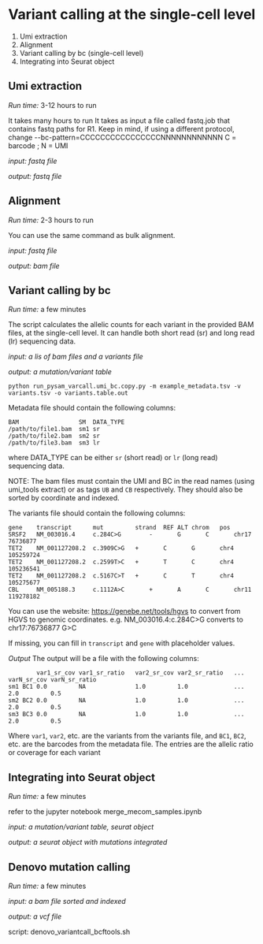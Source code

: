 # Variant calling at the single-cell level

1. Umi extraction 
2. Alignment 
3. Variant calling by bc (single-cell level)
4. Integrating into Seurat object


## Umi extraction
*Run time:* 3-12 hours to run

It takes many hours to run 
It takes as input a file called fastq.job that contains fastq paths for R1. 
Keep in mind, if using a different protocol, change --bc-pattern=CCCCCCCCCCCCCCCCNNNNNNNNNNNN C = barcode ; N = UMI

*input: fastq file*

*output: fastq file*

## Alignment 
*Run time:* 2-3 hours to run

You can use the same command as bulk alignment. 

*input: fastq file*

*output: bam file*


## Variant calling by bc 
*Run time:* a few minutes

The script calculates the allelic counts for each variant in the provided BAM files, at the single-cell level. It can handle both short read (sr) and long read (lr) sequencing data.

*input: a lis of bam files and a variants file*

*output: a mutation/variant table*

```
python run_pysam_varcall.umi_bc.copy.py -m example_metadata.tsv -v variants.tsv -o variants.table.out
```


Metadata file should contain the following columns:
```
BAM                 SM  DATA_TYPE
/path/to/file1.bam  sm1 sr
/path/to/file2.bam  sm2 sr
/path/to/file3.bam  sm3 lr
```
where DATA_TYPE can be either `sr` (short read) or `lr` (long read) sequencing data.

NOTE: The bam files must contain the UMI and BC in the read names (using umi_tools extract) or as tags `UB` and `CB` respectively. They should also be sorted by coordinate and indexed.

The variants file should contain the following columns:
```
gene	transcript	    mut         strand	REF	ALT	chrom	pos
SRSF2   NM_003016.4     c.284C>G        -       G       C       chr17   76736877
TET2	NM_001127208.2	c.3909C>G	+       C       G       chr4    105259724
TET2	NM_001127208.2	c.2599T>C	+       T       C       chr4    105236541
TET2	NM_001127208.2	c.5167C>T	+       C       T       chr4    105275677
CBL     NM_005188.3     c.1112A>C       +       A       C       chr11   119278182
```
You can use the website: https://genebe.net/tools/hgvs to convert from HGVS to genomic coordinates.
e.g. NM_003016.4:c.284C>G converts to chr17:76736877 G>C

If missing, you can fill in `transcript` and `gene` with placeholder values.

*Output*
The output will be a file with the following columns:
``` 
        var1_sr_cov var1_sr_ratio   var2_sr_cov var2_sr_ratio   ... varN_sr_cov varN_sr_ratio
sm1 BC1 0.0         NA              1.0         1.0             ... 2.0         0.5   
sm2 BC2 0.0         NA              1.0         1.0             ... 2.0         0.5 
sm3 BC3 0.0         NA              1.0         1.0             ... 2.0         0.5
```

Where `var1`, `var2`, etc. are the variants from the variants file, and `BC1`, `BC2`, etc. are the barcodes from the metadata file.
The entries are the allelic ratio or coverage for each variant

## Integrating into Seurat object
*Run time:*  a few minutes

refer to the jupyter notebook merge_mecom_samples.ipynb 

*input: a mutation/variant table, seurat object*

*output: a seurat object with mutations integrated*

## Denovo mutation calling
*Run time:*  a few minutes

*input: a bam file sorted and indexed*

*output: a vcf file*

script: denovo_variantcall_bcftools.sh